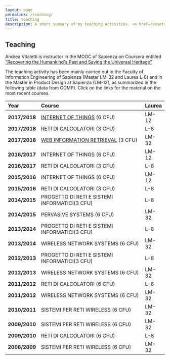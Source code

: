 ```yaml
---
layout: page
permalink: /teaching/
title: teaching
description: A short summary of my teaching activities. <a href=/assets/pdf/CV.pdf style="color:rgb(255,0,0)">More here.</a>
---
```


Teaching
-------------

Andrea Vitaletti is instructor in the MOOC of Sapienza on Coursera entitled ["Recovering the Humankind's Past and Saving the Universal Heritage"](https://www.coursera.org/learn/preserving-cultural-heritage>)

The teaching activity has been mainly carried out in the Faculty of Information Engineering of Sapienza (Master LM-32 and Laurea L-8) and in the Master in Product Design at Sapienza (LM-12), as  summarized in the following table (data from GOMP). Click on the links for the material on the most recent courses.  

| <span>**Year**</span>      | <span>**Course**</span>                        | <span>**Laurea**</span> |
|:---------------------------|:----------------------------------------------|:------------------------|
| <span>**2017/2018**</span> | [INTERNET OF THINGS](https://github.com/andreavitaletti/IoT4PD) (6 CFU)                    | LM-12                   |
| <span>**2017/2018**</span> | [RETI DI CALCOLATORI](https://github.com/andreavitaletti/RC) (3 CFU)                   | L-8                     |
| <span>**2017/2018**</span> | [WEB INFORMATION RETRIEVAL](https://github.com/andreavitaletti/WIR) (3 CFU)             | LM-32                   |
| <span>**2016/2017**</span> | INTERNET OF THINGS (6 CFU)                    | LM-12                   |
| <span>**2016/2017**</span> | RETI DI CALCOLATORI (3 CFU)                   | L-8                     |
| <span>**2015/2016**</span> | INTERNET OF THINGS (6 CFU)                    | LM-12                   |
| <span>**2015/2016**</span> | RETI DI CALCOLATORI (3 CFU)                   | L-8                     |
| <span>**2014/2015**</span> | PROGETTO DI RETI E SISTEMI INFORMATICI(3 CFU) | L-8                     |
| <span>**2014/2015**</span> | PERVASIVE SYSTEMS (6 CFU)                     | LM-32                   |
| <span>**2013/2014**</span> | PROGETTO DI RETI E SISTEMI INFORMATICI(3 CFU) | L-8                     |
| <span>**2013/2014**</span> | WIRELESS NETWORK SYSTEMS (6 CFU)              | LM-32                   |
| <span>**2012/2013**</span> | PROGETTO DI RETI E SISTEMI INFORMATICI(3 CFU) | L-8                     |
| <span>**2012/2013**</span> | WIRELESS NETWORK SYSTEMS (6 CFU)              | LM-32                   |
| <span>**2011/2012**</span> | RETI DI CALCOLATORI (6 CFU)                   | L-8                     |
| <span>**2011/2012**</span> | WIRELESS NETWORK SYSTEMS (6 CFU)              | LM-32                   |
| <span>**2010/2011**</span> | SISTEMI PER RETI WIRELESS (6 CFU)             | LM-32                   |
| <span>**2009/2010**</span> | SISTEMI PER RETI WIRELESS (6 CFU)             | LM-32                   |
| <span>**2009/2010**</span> | RETI DI CALCOLATORI (6 CFU)                   | L-8                     |
| <span>**2008/2009**</span> | SISTEMI PER RETI WIRELESS (6 CFU)             | LM-32                   |

